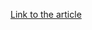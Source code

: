 [Link to the article](https://www.welivesecurity.com/en/scams/going-for-broke-common-online-betting-scams/)

